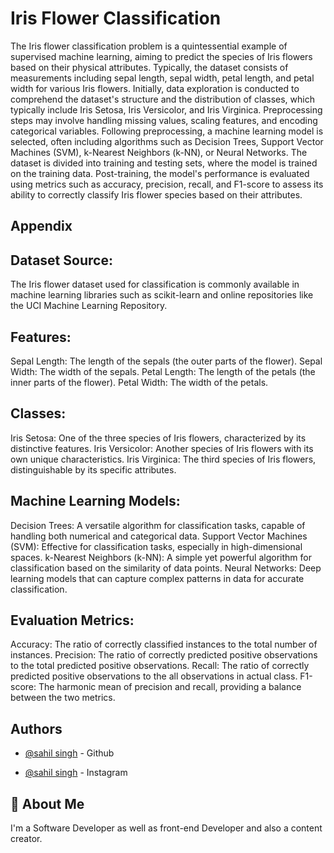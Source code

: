 
# Iris Flower Classification


The Iris flower classification problem is a quintessential example of supervised machine learning, aiming to predict the species of Iris flowers based on their physical attributes. Typically, the dataset consists of measurements including sepal length, sepal width, petal length, and petal width for various Iris flowers. Initially, data exploration is conducted to comprehend the dataset's structure and the distribution of classes, which typically include Iris Setosa, Iris Versicolor, and Iris Virginica. Preprocessing steps may involve handling missing values, scaling features, and encoding categorical variables. Following preprocessing, a machine learning model is selected, often including algorithms such as Decision Trees, Support Vector Machines (SVM), k-Nearest Neighbors (k-NN), or Neural Networks. The dataset is divided into training and testing sets, where the model is trained on the training data. Post-training, the model's performance is evaluated using metrics such as accuracy, precision, recall, and F1-score to assess its ability to correctly classify Iris flower species based on their attributes.


## Appendix
## Dataset Source: 
The Iris flower dataset used for classification is commonly available in machine learning libraries such as scikit-learn and online repositories like the UCI Machine Learning Repository.

## Features:

Sepal Length: The length of the sepals (the outer parts of the flower).
Sepal Width: The width of the sepals.
Petal Length: The length of the petals (the inner parts of the flower).
Petal Width: The width of the petals.
## Classes:

Iris Setosa: One of the three species of Iris flowers, characterized by its distinctive features.
Iris Versicolor: Another species of Iris flowers with its own unique characteristics.
Iris Virginica: The third species of Iris flowers, distinguishable by its specific attributes.
## Machine Learning Models:

Decision Trees: A versatile algorithm for classification tasks, capable of handling both numerical and categorical data.
Support Vector Machines (SVM): Effective for classification tasks, especially in high-dimensional spaces.
k-Nearest Neighbors (k-NN): A simple yet powerful algorithm for classification based on the similarity of data points.
Neural Networks: Deep learning models that can capture complex patterns in data for accurate classification.
## Evaluation Metrics:

Accuracy: The ratio of correctly classified instances to the total number of instances.
Precision: The ratio of correctly predicted positive observations to the total predicted positive observations.
Recall: The ratio of correctly predicted positive observations to the all observations in actual class.
F1-score: The harmonic mean of precision and recall, providing a balance between the two metrics.


## Authors

- [@sahil singh](https://github.com/Sahil-Singh-312) - Github

- [@sahil singh](https://www.instagram.com/sahill.312?igsh=ZnVvY3Z0enA1MWNo) - Instagram
## 🚀 About Me
I'm a Software Developer as well as front-end Developer and also a content creator.

